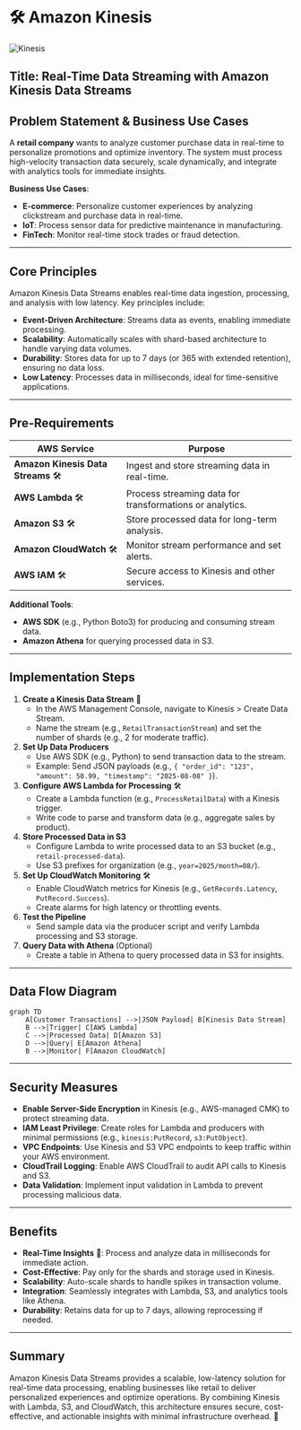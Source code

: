 # 🛠️ Amazon Kinesis 

![Kinesis](../_icon/Arch_Analytics/64/Arch_Amazon-Kinesis_64.svg)

## Title: Real-Time Data Streaming with Amazon Kinesis Data Streams

## Problem Statement & Business Use Cases
A **retail company** wants to analyze customer purchase data in real-time to personalize promotions and optimize inventory. The system must process high-velocity transaction data securely, scale dynamically, and integrate with analytics tools for immediate insights.

**Business Use Cases**:
- **E-commerce**: Personalize customer experiences by analyzing clickstream and purchase data in real-time.
- **IoT**: Process sensor data for predictive maintenance in manufacturing.
- **FinTech**: Monitor real-time stock trades or fraud detection.

---

## Core Principles
Amazon Kinesis Data Streams enables real-time data ingestion, processing, and analysis with low latency. Key principles include:
- **Event-Driven Architecture**: Streams data as events, enabling immediate processing.
- **Scalability**: Automatically scales with shard-based architecture to handle varying data volumes.
- **Durability**: Stores data for up to 7 days (or 365 with extended retention), ensuring no data loss.
- **Low Latency**: Processes data in milliseconds, ideal for time-sensitive applications.

---

## Pre-Requirements
| AWS Service | Purpose |
|-------------|---------|
| **Amazon Kinesis Data Streams** 🛠️ | Ingest and store streaming data in real-time. |
| **AWS Lambda** 🛠️ | Process streaming data for transformations or analytics. |
| **Amazon S3** 🛠️ | Store processed data for long-term analysis. |
| **Amazon CloudWatch** 🛠️ | Monitor stream performance and set alerts. |
| **AWS IAM** 🛠️ | Secure access to Kinesis and other services. |

**Additional Tools**:
- **AWS SDK** (e.g., Python Boto3) for producing and consuming stream data.
- **Amazon Athena** for querying processed data in S3.

---

## Implementation Steps
1. **Create a Kinesis Data Stream** 🚀
   - In the AWS Management Console, navigate to Kinesis > Create Data Stream.
   - Name the stream (e.g., `RetailTransactionStream`) and set the number of shards (e.g., 2 for moderate traffic).
2. **Set Up Data Producers**
   - Use AWS SDK (e.g., Python) to send transaction data to the stream.
   - Example: Send JSON payloads (e.g., `{ "order_id": "123", "amount": 50.99, "timestamp": "2025-08-08" }`).
3. **Configure AWS Lambda for Processing** 🛠️
   - Create a Lambda function (e.g., `ProcessRetailData`) with a Kinesis trigger.
   - Write code to parse and transform data (e.g., aggregate sales by product).
4. **Store Processed Data in S3**
   - Configure Lambda to write processed data to an S3 bucket (e.g., `retail-processed-data`).
   - Use S3 prefixes for organization (e.g., `year=2025/month=08/`).
5. **Set Up CloudWatch Monitoring** 🛠️
   - Enable CloudWatch metrics for Kinesis (e.g., `GetRecords.Latency`, `PutRecord.Success`).
   - Create alarms for high latency or throttling events.
6. **Test the Pipeline**
   - Send sample data via the producer script and verify Lambda processing and S3 storage.
7. **Query Data with Athena** (Optional)
   - Create a table in Athena to query processed data in S3 for insights.

---

## Data Flow Diagram
```mermaid
graph TD
    A[Customer Transactions] -->|JSON Payload| B[Kinesis Data Stream]
    B -->|Trigger| C[AWS Lambda]
    C -->|Processed Data| D[Amazon S3]
    D -->|Query| E[Amazon Athena]
    B -->|Monitor| F[Amazon CloudWatch]
```

---

## Security Measures
- **Enable Server-Side Encryption** in Kinesis (e.g., AWS-managed CMK) to protect streaming data.
- **IAM Least Privilege**: Create roles for Lambda and producers with minimal permissions (e.g., `kinesis:PutRecord`, `s3:PutObject`).
- **VPC Endpoints**: Use Kinesis and S3 VPC endpoints to keep traffic within your AWS environment.
- **CloudTrail Logging**: Enable AWS CloudTrail to audit API calls to Kinesis and S3.
- **Data Validation**: Implement input validation in Lambda to prevent processing malicious data.

---

## Benefits
- **Real-Time Insights** 🚀: Process and analyze data in milliseconds for immediate action.
- **Cost-Effective**: Pay only for the shards and storage used in Kinesis.
- **Scalability**: Auto-scale shards to handle spikes in transaction volume.
- **Integration**: Seamlessly integrates with Lambda, S3, and analytics tools like Athena.
- **Durability**: Retains data for up to 7 days, allowing reprocessing if needed.

---

## Summary
Amazon Kinesis Data Streams provides a scalable, low-latency solution for real-time data processing, enabling businesses like retail to deliver personalized experiences and optimize operations. By combining Kinesis with Lambda, S3, and CloudWatch, this architecture ensures secure, cost-effective, and actionable insights with minimal infrastructure overhead. 🚀[](https://docs.aws.amazon.com/bedrock/latest/userguide/prompt-engineering-guidelines.html)